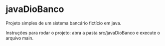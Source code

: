 # javaDioBanco
Projeto simples de um sistema bancário fictício em java.

Instruções para rodar o projeto: abra a pasta src/javaDioBanco e execute o arquivo main.
